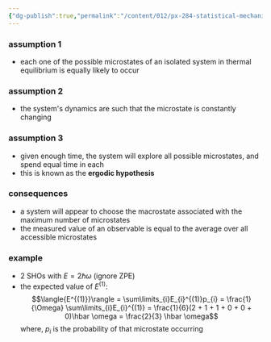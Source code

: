 ```yaml
---
{"dg-publish":true,"permalink":"/content/012/px-284-statistical-mechanics/b-introduction/px-284-b3-the-assumptions/","created":"2024-11-25T10:50:32.000+00:00","updated":"2024-11-26T13:01:30.525+00:00"}
---
```


### assumption 1
- each one of the possible microstates of an isolated system in thermal equilibrium is equally likely to occur
### assumption 2
- the system's dynamics are such that the microstate is constantly changing
### assumption 3
- given enough time, the system will explore all possible microstates, and spend equal time in each
- this is known as the **ergodic hypothesis**
### consequences
- a system will appear to choose the macrostate associated with the maximum number of microstates
- the measured value of an observable is equal to the average over all accessible microstates
### example
- 2 SHOs with $E = 2\hbar \omega$ (ignore ZPE)
- the expected value of $E^{(1)}:$ 
$$\langle{E^{(1)}}\rangle = \sum\limits_{i}E_{i}^{(1)}p_{i} = \frac{1}{\Omega} \sum\limits_{i}E_{i}^{(1)}  = \frac{1}{6}(2 + 1 + 1 + 0 + 0 + 0)\hbar \omega = \frac{2}{3} \hbar \omega$$
	where, $p_{i}$ is the probability of that microstate occurring
	